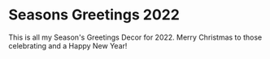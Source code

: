 # Seasons Greetings 2022
This is all my Season's Greetings Decor for 2022. Merry Christmas to those celebrating and a Happy New Year!
